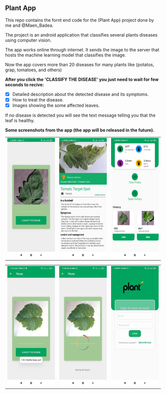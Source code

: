 ## Plant App

This repo contains the fornt end code for the (Plant App) project done by me and @Maen_Badea.

The project is an android application that classifies several plants diseases using computer vision.

The app works online through internet. It sends the image to the server that hosts the machine learning model that classifies the image.

Now the app covers more than 20 diseases for many plants like (potatos, grap, tomatoes, and others)

**After you click the 'CLASSIFY THE DISEASE' you just need to wait for few seconds to recive:**
- [x] Detailed description about the detected disease and its symptoms.
- [x] How to treat the disease.
- [x] Images showing the some affected leaves.

If no disease is detected you will see the text message telling you that the leaf is healthy.



**Some screenshots from the app (the app will be released in the future).**

<!--   <tr>
    <td>First Screen Page</td>
     <td>Holiday Mention</td>
     <td>Present day in purple and selected day in pink</td>
  </tr> -->
  
 
<table>

  <tr>
    <td><img src="images/screen1.jpeg" width=250 height=390></td>
    <td><img src="images/screen2.jpeg" width=250 height=390></td>
    <td><img src="images/screen3.jpeg" width=250 height=390></td>
  </tr>
    
</table>

<table>

  <tr>
    <td><img src="images/screen4.jpeg" width=250 height=390></td>
    <td><img src="images/screen5.jpeg" width=250 height=390></td>
    <td><img src="images/screen6.jpeg" width=250 height=390></td>
  </tr>
    
</table>



